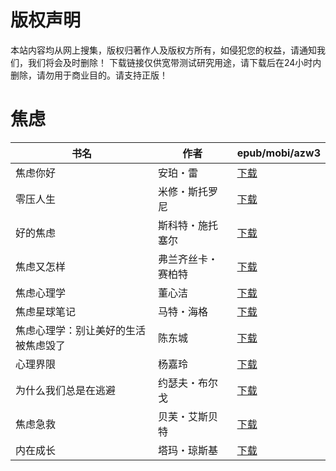 # 版权声明

本站内容均从网上搜集，版权归著作人及版权方所有，如侵犯您的权益，请通知我们，我们将会及时删除！ 下载链接仅供宽带测试研究用途，请下载后在24小时内删除，请勿用于商业目的。请支持正版！

# 焦虑

| 书名 | 作者 | epub/mobi/azw3 |
| --- | --- | --- |
| 焦虑你好 | 安珀・雷 | [下载](https://url89.ctfile.com/f/31084289-1357001458-328670?p=8866) |
| 零压人生 | 米修・斯托罗尼 | [下载](https://url89.ctfile.com/f/31084289-1357051774-c1d5fd?p=8866) |
| 好的焦虑 | 斯科特・施托塞尔 | [下载](https://url89.ctfile.com/f/31084289-1357049596-802628?p=8866) |
| 焦虑又怎样 | 弗兰齐丝卡・赛柏特 | [下载](https://url89.ctfile.com/f/31084289-1357044493-3306e7?p=8866) |
| 焦虑心理学 | 董心洁 | [下载](https://url89.ctfile.com/f/31084289-1357035310-d689df?p=8866) |
| 焦虑星球笔记 | 马特・海格 | [下载](https://url89.ctfile.com/f/31084289-1357035019-621de5?p=8866) |
| 焦虑心理学：别让美好的生活被焦虑毁了 | 陈东城 | [下载](https://url89.ctfile.com/f/31084289-1357030768-ce633e?p=8866) |
| 心理界限 | 杨嘉玲 | [下载](https://url89.ctfile.com/f/31084289-1357030759-03d648?p=8866) |
| 为什么我们总是在逃避 | 约瑟夫・布尔戈 | [下载](https://url89.ctfile.com/f/31084289-1357028359-3ffd8c?p=8866) |
| 焦虑急救 | 贝芙・艾斯贝特 | [下载](https://url89.ctfile.com/f/31084289-1357028233-5b176f?p=8866) |
| 内在成长 | 塔玛・琼斯基 | [下载](https://url89.ctfile.com/f/31084289-1357026865-6da366?p=8866) |
